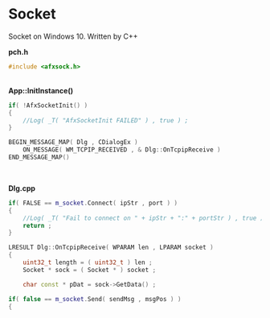 # Socket
Socket on Windows 10. Written by C++

__pch.h__
```cpp
#include <afxsock.h>
```
&nbsp;&nbsp;    
__App::InitInstance()__
```cpp
if( !AfxSocketInit() )
{
    //Log( _T( "AfxSocketInit FAILED" ) , true ) ;
}
```
  
```cpp
BEGIN_MESSAGE_MAP( Dlg , CDialogEx )
	ON_MESSAGE( WM_TCPIP_RECEIVED , & Dlg::OnTcpipReceive ) 
END_MESSAGE_MAP()
```
&nbsp;&nbsp;  

__Dlg.cpp__
```cpp
if( FALSE == m_socket.Connect( ipStr , port ) )
{
    //Log( _T( "Fail to connect on " + ipStr + ":" + portStr ) , true ) ;
    return ;
}
```
  
```cpp
LRESULT Dlg::OnTcpipReceive( WPARAM len , LPARAM socket )
{
    uint32_t length = ( uint32_t ) len ;
    Socket * sock = ( Socket * ) socket ;

    char const * pDat = sock->GetData() ;
```
    
```cpp
if( false == m_socket.Send( sendMsg , msgPos ) )
{
```

